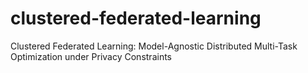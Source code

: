# clustered-federated-learning
Clustered Federated Learning: Model-Agnostic Distributed Multi-Task Optimization under Privacy Constraints
